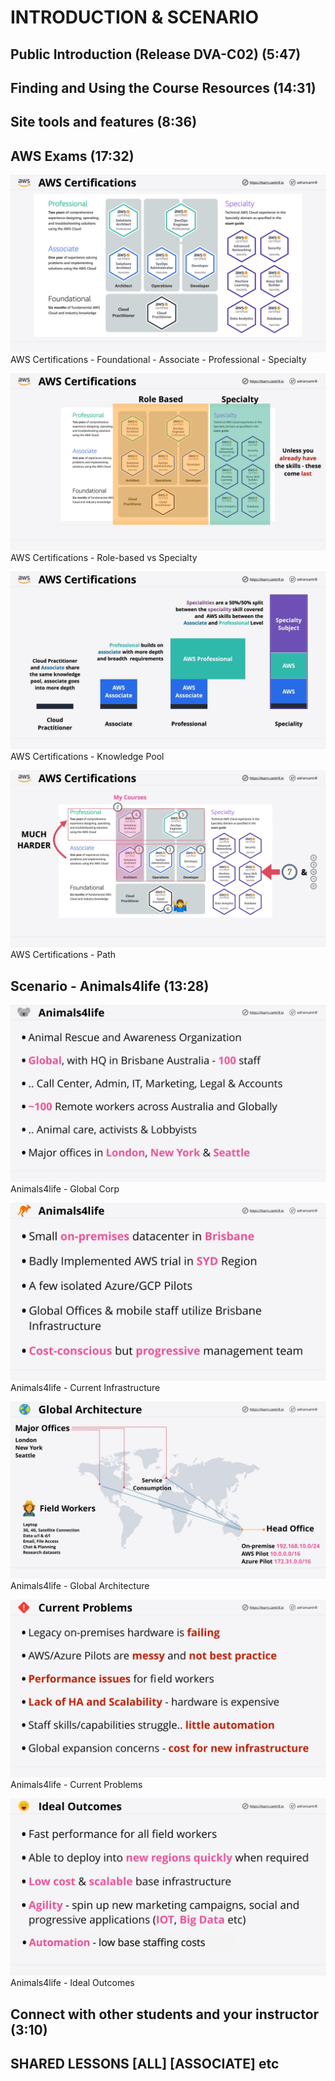 # INTRODUCTION & SCENARIO

## Public Introduction (Release DVA-C02) (5:47)

## Finding and Using the Course Resources (14:31)

## Site tools and features (8:36)

## AWS Exams (17:32)

![Alt text](<images/Screenshot from 2023-10-28 14-32-41.png>)
AWS Certifications - Foundational - Associate - Professional - Specialty

![Alt text](<images/Screenshot from 2023-10-28 14-33-44.png>)
AWS Certifications - Role-based vs Specialty

![Alt text](<images/Screenshot from 2023-10-28 14-34-32.png>)
AWS Certifications - Knowledge Pool

![Alt text](<images/Screenshot from 2023-10-28 14-37-15.png>)
AWS Certifications - Path

## Scenario - Animals4life (13:28)

![Alt text](<images/Screenshot from 2023-10-27 00-35-31-1.png>)
Animals4life - Global Corp

![Alt text](<images/Screenshot from 2023-10-27 00-36-19-1.png>)
Animals4life - Current Infrastructure

![Alt text](<images/Screenshot from 2023-10-27 00-38-53-1.png>)
Animals4life - Global Architecture

![Alt text](<images/Screenshot from 2023-10-27 00-40-43-1.png>)
Animals4life - Current Problems

![Alt text](<images/Screenshot from 2023-10-27 00-42-54-1.png>)
Animals4life - Ideal Outcomes

## Connect with other students and your instructor (3:10)

## SHARED LESSONS [ALL] [ASSOCIATE] etc
